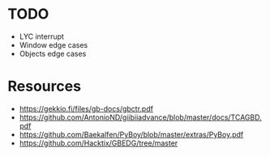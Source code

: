 # TODO
- LYC interrupt
- Window edge cases
- Objects edge cases

# Resources
- https://gekkio.fi/files/gb-docs/gbctr.pdf
- https://github.com/AntonioND/giibiiadvance/blob/master/docs/TCAGBD.pdf
- https://github.com/Baekalfen/PyBoy/blob/master/extras/PyBoy.pdf 
- https://github.com/Hacktix/GBEDG/tree/master